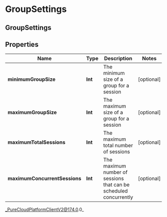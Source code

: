 # GroupSettings

## GroupSettings

## Properties

|Name | Type | Description | Notes|
|------------ | ------------- | ------------- | -------------|
| **minimumGroupSize** | **Int** | The minimum size of a group for a session | [optional] |
| **maximumGroupSize** | **Int** | The maximum size of a group for a session | [optional] |
| **maximumTotalSessions** | **Int** | The maximum total number of sessions | [optional] |
| **maximumConcurrentSessions** | **Int** | The maximum number of sessions that can be scheduled concurrently | [optional] |



_PureCloudPlatformClientV2@174.0.0_

